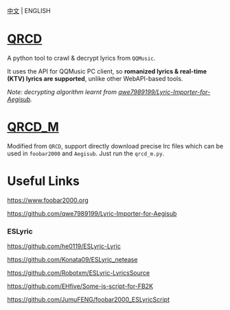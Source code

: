 [中文](https://github.com/MC-dusk/QRCD_M/blob/master/README.md) | ENGLISH

# [QRCD](https://github.com/xmcp/QRCD)

A python tool to crawl & decrypt lyrics from `QQMusic`.

It uses the API for QQMusic PC client, so **romanized lyrics & real-time (KTV) lyrics are supported**, unlike other WebAPI-based tools.

*Note: decrypting algorithm learnt from [qwe7989199/Lyric-Importer-for-Aegisub](https://github.com/qwe7989199/Lyric-Importer-for-Aegisub).*

# [QRCD_M](https://github.com/MC-dusk/QRCD_M)

Modified from `QRCD`, support directly download precise lrc files which can be used in `foobar2000` and `Aegisub`. Just run the `qrcd_m.py`.

# Useful Links

https://www.foobar2000.org

https://github.com/qwe7989199/Lyric-Importer-for-Aegisub

### ESLyric

https://github.com/he0119/ESLyric-Lyric

https://github.com/Konata09/ESLyric_netease

https://github.com/Robotxm/ESLyric-LyricsSource

https://github.com/EHfive/Some-js-script-for-FB2K

https://github.com/JumuFENG/foobar2000_ESLyricScript

